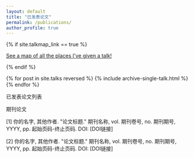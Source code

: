```yaml
---
layout: default
title: "已发表论文"
permalink: /publications/
author_profile: true
---
```


{% if site.talkmap_link == true %}

<p style="text-decoration:underline;"><a href="/talkmap.html">See a map of all the places I've given a talk!</a></p>

{% endif %}

{% for post in site.talks reversed %}
  {% include archive-single-talk.html %}
{% endfor %}


已发表论文列表

期刊论文

[1] 你的名字, 其他作者. "论文标题." 期刊名称, vol. 期刊卷号, no. 期刊期号, YYYY, pp. 起始页码-终止页码. DOI: [DOI链接]

[2] 你的名字, 其他作者. "论文标题." 期刊名称, vol. 期刊卷号, no. 期刊期号, YYYY, pp. 起始页码-终止页码. DOI: [DOI链接]
